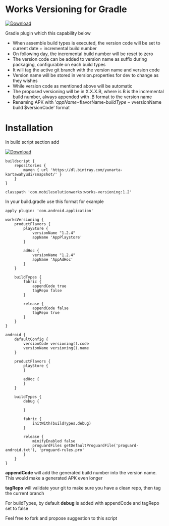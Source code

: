 # Works Versioning for Gradle
[ ![Download](https://api.bintray.com/packages/yunarta-kartawahyudi/snapshot/com.mobilesolutionworks%3Aworks-versioning/images/download.svg) ](https://bintray.com/yunarta-kartawahyudi/snapshot/com.mobilesolutionworks%3Aworks-versioning/_latestVersion)

Gradle plugin which this capability below

* When assemble build types is executed, the version code will be set to current date + incremental build number
* On following day, the incremental build number will be reset to zero
* The version code can be added to version name as suffix during packaging, configurable on each build types
* It will tag the active git branch with the version name and version code
* Version name will be stored in version.properties for dev to change as they wishes
* While version code as mentioned above will be automatic
* The proposed versioning will be in X.X.X.B, where is B is the incremental build number, always appended with .B format to the version name
* Renaming APK with '$appName-$flavorName-$buildType-v$versionName build $versionCode' format

# Installation

In build script section add

[ ![Download](https://api.bintray.com/packages/yunarta-kartawahyudi/snapshot/com.mobilesolutionworks%3Aworks-versioning/images/download.svg) ](https://bintray.com/yunarta-kartawahyudi/snapshot/com.mobilesolutionworks%3Aworks-versioning/_latestVersion)
```
buildscript {
    repositories {
        maven { url 'https://dl.bintray.com/yunarta-kartawahyudi/snapshot/' }
    }
}

classpath 'com.mobilesolutionworks:works-versioning:1.2'
```

In your build.gradle use this format for example

```
apply plugin: 'com.android.application'

worksVersioning {
    productFlavors {
        playStore {
            versionName "1.2.4"
            appName 'AppPlaystore'
        }

        adHoc {
            versionName "1.2.4"
            appName 'AppAdHoc'
        }
    }

    buildTypes {
        fabric {
            appendCode true
            tagRepo false
        }

        release {
            appendCode false
            tagRepo true
        }
    }
}

android {
    defaultConfig {
        versionCode versioning().code
        versionName versioning().name
    }
    
    productFlavors {
        playStore {
        }

        adHoc {
        }
    }

    buildTypes {
        debug {

        }

        fabric {
            initWith(buildTypes.debug)
        }

        release {
            minifyEnabled false
            proguardFiles getDefaultProguardFile('proguard-android.txt'), 'proguard-rules.pro'
        }
    }
}
```

**appendCode** will add the generated build number into the version name. This would make a generated APK even longer

**tagRepo** will validate your git to make sure you have a clean repo, then tag the current branch

For buildTypes, by default **debug** is added with appendCode and tagRepo set to false

Feel free to fork and propose suggestion to this script
